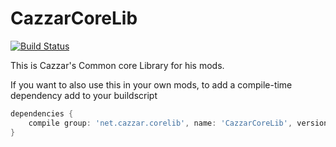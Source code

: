 CazzarCoreLib
==============

[![Build Status](https://travis-ci.org/cazzar/CazzarCoreLib.svg?branch=master)](https://travis-ci.org/cazzar/CazzarCoreLib)

This is Cazzar's Common core Library for his mods.

If you want to also use this in your own mods, to add a compile-time dependency add to your buildscript

```groovy
dependencies {
    compile group: 'net.cazzar.corelib', name: 'CazzarCoreLib', version: '1.2.0-SNAPSHOT'
}
```
